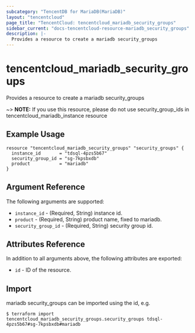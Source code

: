 ```yaml
---
subcategory: "TencentDB for MariaDB(MariaDB)"
layout: "tencentcloud"
page_title: "TencentCloud: tencentcloud_mariadb_security_groups"
sidebar_current: "docs-tencentcloud-resource-mariadb_security_groups"
description: |-
  Provides a resource to create a mariadb security_groups
---
```


# tencentcloud_mariadb_security_groups

Provides a resource to create a mariadb security_groups

~> **NOTE:** If you use this resource, please do not use security_group_ids in tencentcloud_mariadb_instance resource

## Example Usage

```hcl
resource "tencentcloud_mariadb_security_groups" "security_groups" {
  instance_id       = "tdsql-4pzs5b67"
  security_group_id = "sg-7kpsbxdb"
  product           = "mariadb"
}
```

## Argument Reference

The following arguments are supported:

* `instance_id` - (Required, String) instance id.
* `product` - (Required, String) product name, fixed to mariadb.
* `security_group_id` - (Required, String) security group id.

## Attributes Reference

In addition to all arguments above, the following attributes are exported:

* `id` - ID of the resource.



## Import

mariadb security_groups can be imported using the id, e.g.
```
$ terraform import tencentcloud_mariadb_security_groups.security_groups tdsql-4pzs5b67#sg-7kpsbxdb#mariadb
```

